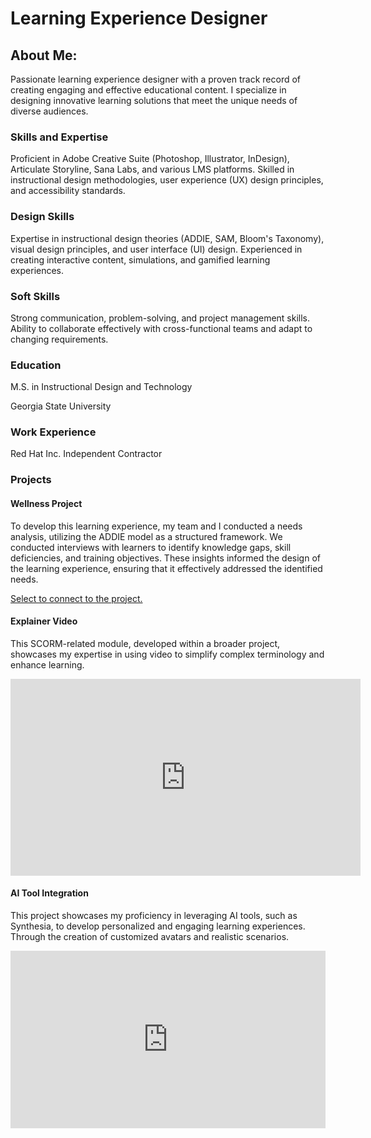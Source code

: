 # Learning Experience Designer

## About Me: 
Passionate learning experience designer with a proven track record of creating engaging and effective educational content. I specialize in designing innovative learning solutions that meet the unique needs of diverse audiences.

### Skills and Expertise
Proficient in Adobe Creative Suite (Photoshop, Illustrator, InDesign), Articulate Storyline, Sana Labs, and various LMS platforms. Skilled in instructional design methodologies, user experience (UX) design principles, and accessibility standards.

### Design Skills
Expertise in instructional design theories (ADDIE, SAM, Bloom's Taxonomy), visual design principles, and user interface (UI) design. Experienced in creating interactive content, simulations, and gamified learning experiences.

### Soft Skills
Strong communication, problem-solving, and project management skills. Ability to collaborate effectively with cross-functional teams and adapt to changing requirements.

### Education
M.S. in Instructional Design and Technology
<p>Georgia State University</p>

### Work Experience
Red Hat Inc.
Independent Contractor

### Projects
<h4>Wellness Project</h4>
To develop this learning experience, my team and I conducted a needs analysis, utilizing the ADDIE model as a structured framework. We conducted interviews with  learners to identify knowledge gaps, skill deficiencies, and training objectives. These insights informed the design of the learning experience, ensuring that it effectively addressed the identified needs.
<p><a href ="https://storage.googleapis.com/bryantrises/wellness-during-covid-19-raw-1_GNyCWl/content/index.html#/"target="_blank"> Select to connect to the project.</a></p>

<h4>Explainer Video</h4>
This SCORM-related module, developed within a broader project, showcases my expertise in using video to simplify complex terminology and enhance learning. 
<p><iframe width="560" height="315" src="https://www.youtube.com/embed/aCKh8EGZP_0?si=Zn2I-E8YLh1Rf5wp" title="YouTube video player" frameborder="0" allow="accelerometer; autoplay; clipboard-write; encrypted-media; gyroscope; picture-in-picture; web-share" referrerpolicy="strict-origin-when-cross-origin" allowfullscreen></iframe></p>

<h4>AI Tool Integration</h4>
This project showcases my proficiency in leveraging AI tools, such as Synthesia, to develop personalized and engaging learning experiences. Through the creation of customized avatars and realistic scenarios.
<p><div style="position: relative; overflow: hidden; aspect-ratio: 1920/1080"><iframe width="560" height="315"src="https://share.synthesia.io/embeds/videos/2c6c45aa-1d18-47df-b4bd-03d544eccb4e" loading="lazy" title="Synthesia video player - Empathy in Leadership: A Discussion" allowfullscreen allow="encrypted-media; fullscreen;" style="position: absolute; width: 100%; height: 100%; top: 0; left: 0; border: none; padding: 0; margin: 0; overflow:hidden;"></iframe></div></p>
